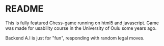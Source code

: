 # README

This is fully featured Chess-game running on html5 and javascript.
Game was made for usability course in the University of Oulu some years ago.

Backend A.I is just for "fun", responding with random legal moves.
